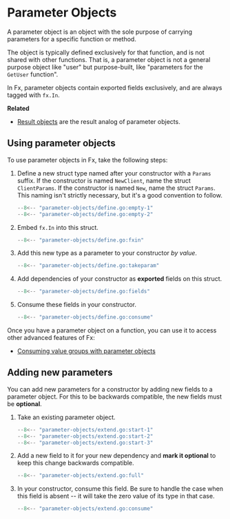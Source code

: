 # Parameter Objects

A parameter object is an object with the sole purpose of carrying parameters
for a specific function or method.

The object is typically defined exclusively for that function,
and is not shared with other functions.
That is, a parameter object is not a general purpose object like "user"
but purpose-built, like "parameters for the `GetUser` function".

In Fx, parameter objects contain exported fields exclusively,
and are always tagged with `fx.In`.

**Related**

- [Result objects](result-objects.md) are the result analog of
  parameter objects.

## Using parameter objects

To use parameter objects in Fx, take the following steps:

1. Define a new struct type named after your constructor
   with a `Params` suffix.
   If the constructor is named `NewClient`, name the struct `ClientParams`.
   If the constructor is named `New`, name the struct `Params`.
   This naming isn't strictly necessary, but it's a good convention to follow.

     ```go
     --8<-- "parameter-objects/define.go:empty-1"
     --8<-- "parameter-objects/define.go:empty-2"
     ```

2. Embed `fx.In` into this struct.

     ```go
     --8<-- "parameter-objects/define.go:fxin"
     ```

3. Add this new type as a parameter to your constructor *by value*.

     ```go
     --8<-- "parameter-objects/define.go:takeparam"
     ```

4. Add dependencies of your constructor as **exported** fields on this struct.

     ```go
     --8<-- "parameter-objects/define.go:fields"
     ```

5. Consume these fields in your constructor.

     ```go
     --8<-- "parameter-objects/define.go:consume"
     ```

Once you have a parameter object on a function,
you can use it to access other advanced features of Fx:

- [Consuming value groups with parameter objects](value-groups/consume.md#with-parameter-objects)

<!--
TODO: cover various tags supported on a parameter object.
-->

## Adding new parameters

You can add new parameters for a constructor
by adding new fields to a parameter object.
For this to be backwards compatible,
the new fields must be **optional**.

1. Take an existing parameter object.

     ```go
     --8<-- "parameter-objects/extend.go:start-1"
     --8<-- "parameter-objects/extend.go:start-2"
     --8<-- "parameter-objects/extend.go:start-3"
     ```

2. Add a new field to it for your new dependency
   and **mark it optional** to keep this change backwards compatible.

     ```go
     --8<-- "parameter-objects/extend.go:full"
     ```

3. In your constructor, consume this field.
   Be sure to handle the case when this field is absent --
   it will take the zero value of its type in that case.

     ```go
     --8<-- "parameter-objects/extend.go:consume"
     ```
